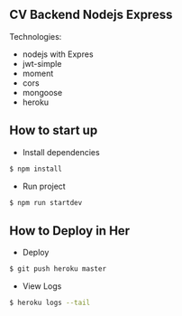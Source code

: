 ## CV Backend Nodejs Express

Technologies:

- nodejs with Expres
- jwt-simple
- moment
- cors
- mongoose
- heroku

## How to start up

- Install dependencies
```bash
$ npm install
```
- Run project
```bash
$ npm run startdev
```

## How to Deploy in Her

- Deploy
```bash
$ git push heroku master
```

- View Logs
```bash
$ heroku logs --tail
```